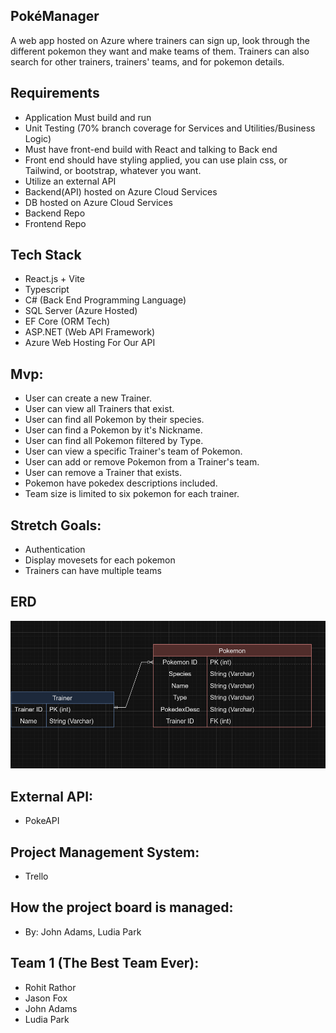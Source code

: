 ## PokéManager
A web app hosted on Azure where trainers can sign up, look through the different pokemon they want and make teams of them. Trainers can also search for other trainers, trainers' teams, and for pokemon details.

## Requirements
- Application Must build and run
- Unit Testing (70% branch coverage for Services and Utilities/Business Logic)
- Must have front-end build with React and talking to Back end
- Front end should have styling applied, you can use plain css, or Tailwind, or bootstrap, whatever you want. 
- Utilize an external API
- Backend(API) hosted on Azure Cloud Services
- DB hosted on Azure Cloud Services
- Backend Repo
- Frontend Repo

## Tech Stack
- React.js + Vite
- Typescript
- C# (Back End Programming Language)
- SQL Server (Azure Hosted)
- EF Core (ORM Tech)
- ASP.NET (Web API Framework)
- Azure Web Hosting For Our API

## Mvp:
- User can create a new Trainer.
- User can view all Trainers that exist.
- User can find all Pokemon by their species.
- User can find a Pokemon by it's Nickname.
- User can find all Pokemon filtered by Type.
- User can view a specific Trainer's team of Pokemon.
- User can add or remove Pokemon from a Trainer's team.
- User can remove a Trainer that exists.
- Pokemon have pokedex descriptions included.
- Team size is limited to six pokemon for each trainer.

## Stretch Goals:
- Authentication
- Display movesets for each pokemon
- Trainers can have multiple teams

## ERD
![ERD](image.png)

## External API: 
- PokeAPI

## Project Management System:
- Trello

## How the project board is managed: 
- By: John Adams, Ludia Park

## Team 1 (The Best Team Ever):
- Rohit Rathor
- Jason Fox
- John Adams
- Ludia Park